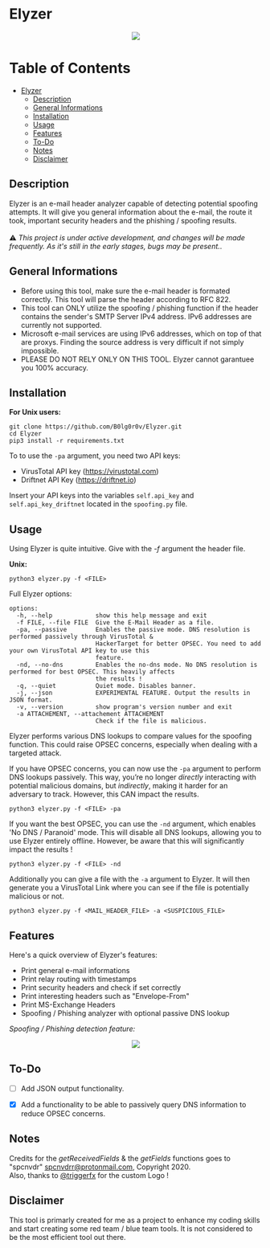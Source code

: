 # Elyzer

<p align="center">
 <img src="https://github.com/B0lg0r0v/Elyzer/assets/115954804/a649da92-d063-40a2-9dff-6f1fb5996fcb">
</p>

# Table of Contents

- [Elyzer](#elyzer)
  * [Description](#description)
  * [General Informations](#general-informations)
  * [Installation](#installation)
  * [Usage](#usage)
  * [Features](#features)
  * [To-Do](#to-do)
  * [Notes](#notes)
  * [Disclaimer](#disclaimer)

## Description

Elyzer is an e-mail header analyzer capable of detecting potential spoofing attempts. It will give you general information about the e-mail, the route it took, important security headers and the phishing / spoofing results.<br><br>:warning: *This project is under active development, and changes will be made frequently. As it's still in the early stages, bugs may be present.*.<br>

## General Informations

- Before using this tool, make sure the e-mail header is formated correctly. This tool will parse the header according to RFC 822.
- This tool can ONLY utilize the spoofing / phishing function if the header contains the sender's SMTP Server IPv4 address. IPv6 addresses are currently not supported.
- Microsoft e-mail services are using IPv6 addresses, which on top of that are proxys. Finding the source address is very difficult if not simply impossible.
- PLEASE DO NOT RELY ONLY ON THIS TOOL. Elyzer cannot garantuee you 100% accuracy.

## Installation

**For Unix users:**
```
git clone https://github.com/B0lg0r0v/Elyzer.git
cd Elyzer
pip3 install -r requirements.txt
```

To to use the `-pa` argument, you need two API keys:

- VirusTotal API key (https://virustotal.com)
- Driftnet API Key (https://driftnet.io)

Insert your API keys into the variables `self.api_key` and `self.api_key_driftnet` located in the `spoofing.py` file.

## Usage
Using Elyzer is quite intuitive. Give with the *-f* argument the header file.

**Unix:**
```
python3 elyzer.py -f <FILE>
```

Full Elyzer options:

```
options:
  -h, --help            show this help message and exit
  -f FILE, --file FILE  Give the E-Mail Header as a file.
  -pa, --passive        Enables the passive mode. DNS resolution is performed passively through VirusTotal &
                        HackerTarget for better OPSEC. You need to add your own VirusTotal API key to use this
                        feature.
  -nd, --no-dns         Enables the no-dns mode. No DNS resolution is performed for best OPSEC. This heavily affects
                        the results !
  -q, --quiet           Quiet mode. Disables banner.
  -j, --json            EXPERIMENTAL FEATURE. Output the results in JSON format.
  -v, --version         show program's version number and exit
  -a ATTACHEMENT, --attachement ATTACHEMENT
                        Check if the file is malicious.
```

Elyzer performs various DNS lookups to compare values for the spoofing function. This could raise OPSEC concerns, especially when dealing with a targeted attack.

If you have OPSEC concerns, you can now use the `-pa` argument to perform DNS lookups passively. This way, you’re no longer *directly* interacting with potential malicious domains, but *indirectly*, making it harder for an adversary to track. However, this CAN impact the results.

```
python3 elyzer.py -f <FILE> -pa
```

If you want the best OPSEC, you can use the `-nd` argument, which enables 'No DNS / Paranoid' mode. This will disable all DNS lookups, allowing you to use Elyzer entirely offline. However, be aware that this will significantly impact the results !

```
python3 elyzer.py -f <FILE> -nd
```

Additionally you can give a file with the `-a` argument to Elyzer. It will then generate you a VirusTotal Link where you can see if the file is potentially malicious or not.

```
python3 elyzer.py -f <MAIL_HEADER_FILE> -a <SUSPICIOUS_FILE>
```

## Features
Here's a quick overview of Elyzer's features:
 - Print general e-mail informations
 - Print relay routing with timestamps
 - Print security headers and check if set correctly
 - Print interesting headers such as "Envelope-From"
 - Print MS-Exchange Headers
 - Spoofing / Phishing analyzer with optional passive DNS lookup

*Spoofing / Phishing detection feature:*
<p align="center">
 <img src="https://github.com/B0lg0r0v/Elyzer/assets/115954804/229052f4-40ec-460e-8789-a0e7947134b5">

## To-Do
- [ ] Add JSON output functionality.
- [x] Add a functionality to be able to passively query DNS information to reduce OPSEC concerns.


## Notes
Credits for the *getReceivedFields* & the *getFields* functions goes to "spcnvdr" <spcnvdrr@protonmail.com>, Copyright 2020. <br>
Also, thanks to [@triggerfx](https://github.com/triggerfx) for the custom Logo !

## Disclaimer
This tool is primarly created for me as a project to enhance my coding skills and start creating some red team / blue team tools. It is not considered to be the most efficient tool out there.

